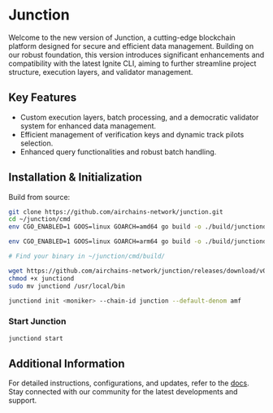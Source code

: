 # Junction

Welcome to the new version of Junction, a cutting-edge blockchain platform designed for secure and efficient data management. Building on our robust foundation, this version introduces significant enhancements and compatibility with the latest Ignite CLI, aiming to further streamline project structure, execution layers, and validator management.

## Key Features

- Custom execution layers, batch processing, and a democratic validator system for enhanced data management.
- Efficient management of verification keys and dynamic track pilots selection.
- Enhanced query functionalities and robust batch handling.

## Installation & Initialization

Build from source:
```bash
git clone https://github.com/airchains-network/junction.git
cd ~/junction/cmd
env CGO_ENABLED=1 GOOS=linux GOARCH=amd64 go build -o ./build/junctiond main.go # For x84-64

env CGO_ENABLED=1 GOOS=linux GOARCH=arm64 go build -o ./build/junctiond main.go # For ARM64

# Find your binary in ~/junction/cmd/build/
```

```bash
wget https://github.com/airchains-network/junction/releases/download/v0.1.0/junctiond
chmod +x junctiond
sudo mv junctiond /usr/local/bin
```
```bash
junctiond init <moniker> --chain-id junction --default-denom amf
```

### Start Junction

```bash
junctiond start
```

## Additional Information

For detailed instructions, configurations, and updates, refer to the [docs]("https://docs.airchains.io"). Stay connected with our community for the latest developments and support.
